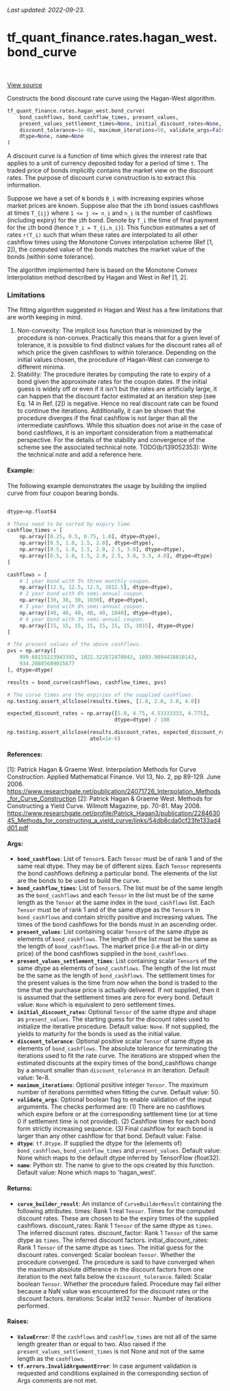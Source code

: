 <!--
This file is generated by a tool. Do not edit directly.
For open-source contributions the docs will be updated automatically.
-->

*Last updated: 2022-09-23.*

<div itemscope itemtype="http://developers.google.com/ReferenceObject">
<meta itemprop="name" content="tf_quant_finance.rates.hagan_west.bond_curve" />
<meta itemprop="path" content="Stable" />
</div>

# tf_quant_finance.rates.hagan_west.bond_curve

<!-- Insert buttons and diff -->

<table class="tfo-notebook-buttons tfo-api" align="left">
</table>

<a target="_blank" href="https://github.com/google/tf-quant-finance/blob/master/tf_quant_finance/rates/hagan_west/bond_curve.py">View source</a>



Constructs the bond discount rate curve using the Hagan-West algorithm.

```python
tf_quant_finance.rates.hagan_west.bond_curve(
    bond_cashflows, bond_cashflow_times, present_values,
    present_values_settlement_times=None, initial_discount_rates=None,
    discount_tolerance=1e-08, maximum_iterations=50, validate_args=False,
    dtype=None, name=None
)
```



<!-- Placeholder for "Used in" -->


A discount curve is a function of time which gives the interest rate that
applies to a unit of currency deposited today for a period of  time `t`.
The traded price of bonds implicitly contains the market view on the discount
rates. The purpose of discount curve construction is to extract this
information.

Suppose we have a set of `N` bonds `B_i` with increasing expiries whose market
prices are known.
Suppose also that the `i`th bond issues cashflows at times `T_{ij}` where
`1 <= j <= n_i` and `n_i` is the number of cashflows (including expiry)
for the `i`th bond.
Denote by `T_i` the time of final payment for the `i`th bond
(hence `T_i = T_{i,n_i}`). This function estimates a set of rates `r(T_i)`
such that when these rates are interpolated to all other cashflow times using
the Monotone Convex interpolation scheme (Ref [1, 2]), the computed value of
the bonds matches the market value of the bonds (within some tolerance).

The algorithm implemented here is based on the Monotone Convex Interpolation
method described by Hagan and West in Ref [1, 2].


### Limitations

The fitting algorithm suggested in Hagan and West has a few limitations that
are worth keeping in mind.

  1. Non-convexity: The implicit loss function that is minimized by the
    procedure is non-convex. Practically this means that for a given level of
    tolerance, it is possible to find distinct values for the discount rates
    all of which price the given cashflows to within tolerance. Depending
    on the initial values chosen, the procedure of Hagan-West can converge to
    different minima.
  2. Stability: The procedure iterates by computing the rate to expiry of
    a bond given the approximate rates for the coupon dates. If the initial
    guess is widely off or even if it isn't but the rates are artificially
    large, it can happen that the discount factor estimated at an iteration
    step (see Eq. 14 in Ref. [2]) is negative. Hence no real discount rate
    can be found to continue the iterations. Additionally, it can be shown
    that the procedure diverges if the final cashflow is not larger than
    all the intermediate cashflows. While this situation does not arise in
    the case of bond cashflows, it is an important consideration from a
    mathematical perspective. For the details of the stability and
    convergence of the scheme see the associated technical note.
    TODO(b/139052353): Write the technical note and add a reference here.

#### Example:

The following example demonstrates the usage by building the implied curve
from four coupon bearing bonds.

```python

dtype=np.float64

# These need to be sorted by expiry time.
cashflow_times = [
    np.array([0.25, 0.5, 0.75, 1.0], dtype=dtype),
    np.array([0.5, 1.0, 1.5, 2.0], dtype=dtype),
    np.array([0.5, 1.0, 1.5, 2.0, 2.5, 3.0], dtype=dtype),
    np.array([0.5, 1.0, 1.5, 2.0, 2.5, 3.0, 3.5, 4.0], dtype=dtype)
]

cashflows = [
    # 1 year bond with 5% three monthly coupon.
    np.array([12.5, 12.5, 12.5, 1012.5], dtype=dtype),
    # 2 year bond with 6% semi-annual coupon.
    np.array([30, 30, 30, 1030], dtype=dtype),
    # 3 year bond with 8% semi-annual coupon.
    np.array([40, 40, 40, 40, 40, 1040], dtype=dtype),
    # 4 year bond with 3% semi-annual coupon.
    np.array([15, 15, 15, 15, 15, 15, 15, 1015], dtype=dtype)
]

# The present values of the above cashflows.
pvs = np.array([
    999.68155223943393, 1022.322872470043, 1093.9894418810143,
    934.20885689015677
], dtype=dtype)

results = bond_curve(cashflows, cashflow_times, pvs)

# The curve times are the expiries of the supplied cashflows.
np.testing.assert_allclose(results.times, [1.0, 2.0, 3.0, 4.0])

expected_discount_rates = np.array([5.0, 4.75, 4.53333333, 4.775],
                                   dtype=dtype) / 100

np.testing.assert_allclose(results.discount_rates, expected_discount_rates,
                           atol=1e-6)
```

#### References:

[1]: Patrick Hagan & Graeme West. Interpolation Methods for Curve
  Construction. Applied Mathematical Finance. Vol 13, No. 2, pp 89-129.
  June 2006.
https://www.researchgate.net/publication/24071726_Interpolation_Methods_for_Curve_Construction
[2]: Patrick Hagan & Graeme West. Methods for Constructing a Yield Curve.
  Wilmott Magazine, pp. 70-81. May 2008.
https://www.researchgate.net/profile/Patrick_Hagan3/publication/228463045_Methods_for_constructing_a_yield_curve/links/54db8cda0cf23fe133ad4d01.pdf

#### Args:


* <b>`bond_cashflows`</b>: List of `Tensor`s. Each `Tensor` must be of rank 1 and of
  the same real dtype. They may be of different sizes. Each `Tensor`
  represents the bond cashflows defining a particular bond. The elements of
  the list are the bonds to be used to build the curve.
* <b>`bond_cashflow_times`</b>: List of `Tensor`s. The list must be of the same length
  as the `bond_cashflows` and each `Tensor` in the list must be of the same
  length as the `Tensor` at the same index in the `bond_cashflows` list.
  Each `Tensor` must be of rank 1 and of the same dtype as the `Tensor`s in
  `bond_cashflows` and contain strictly positive and increasing values. The
  times of the bond cashflows for the bonds must in an ascending order.
* <b>`present_values`</b>: List containing scalar `Tensor`s of the same dtype as
  elements of `bond_cashflows`. The length of the list must be the same as
  the length of `bond_cashflows`. The market price (i.e the all-in or dirty
  price) of the bond cashflows supplied in the `bond_cashflows`.
* <b>`present_values_settlement_times`</b>: List containing scalar `Tensor`s of the
  same dtype as elements of `bond_cashflows`. The length of the list must be
  the same as the length of `bond_cashflows`. The settlement times for the
  present values is the time from now when the bond is traded to the time
  that the purchase price is actually delivered. If not supplied, then it is
  assumed that the settlement times are zero for every bond.
  Default value: `None` which is equivalent to zero settlement times.
* <b>`initial_discount_rates`</b>: Optional `Tensor` of the same dtype and shape as
  `present_values`. The starting guess for the discount rates used to
  initialize the iterative procedure.
  Default value: `None`. If not supplied, the yields to maturity for the
    bonds is used as the initial value.
* <b>`discount_tolerance`</b>: Optional positive scalar `Tensor` of same dtype as
  elements of `bond_cashflows`. The absolute tolerance for terminating the
  iterations used to fit the rate curve. The iterations are stopped when the
  estimated discounts at the expiry times of the bond_cashflows change by a
  amount smaller than `discount_tolerance` in an iteration.
  Default value: 1e-8.
* <b>`maximum_iterations`</b>: Optional positive integer `Tensor`. The maximum number
  of iterations permitted when fitting the curve.
  Default value: 50.
* <b>`validate_args`</b>: Optional boolean flag to enable validation of the input
  arguments. The checks performed are: (1) There are no cashflows which
  expire before or at the corresponding settlement time (or at time 0 if
  settlement time is not provided). (2) Cashflow times for each bond form
  strictly increasing sequence. (3) Final cashflow for each bond is larger
  than any other cashflow for that bond.
  Default value: False.
* <b>`dtype`</b>: `tf.Dtype`. If supplied the dtype for the (elements of)
  `bond_cashflows`, `bond_cashflow_times` and `present_values`.
  Default value: None which maps to the default dtype inferred by TensorFlow
    (float32).
* <b>`name`</b>: Python str. The name to give to the ops created by this function.
  Default value: None which maps to 'hagan_west'.


#### Returns:


* <b>`curve_builder_result`</b>: An instance of `CurveBuilderResult` containing the
  following attributes.
  times: Rank 1 real `Tensor`. Times for the computed discount rates. These
    are chosen to be the expiry times of the supplied cashflows.
  discount_rates: Rank 1 `Tensor` of the same dtype as `times`.
    The inferred discount rates.
  discount_factor: Rank 1 `Tensor` of the same dtype as `times`.
    The inferred discount factors.
  initial_discount_rates: Rank 1 `Tensor` of the same dtype as `times`. The
    initial guess for the discount rates.
  converged: Scalar boolean `Tensor`. Whether the procedure converged.
    The procedure is said to have converged when the maximum absolute
    difference in the discount factors from one iteration to the next falls
    below the `discount_tolerance`.
  failed: Scalar boolean `Tensor`. Whether the procedure failed. Procedure
    may fail either because a NaN value was encountered for the discount
    rates or the discount factors.
  iterations: Scalar int32 `Tensor`. Number of iterations performed.


#### Raises:


* <b>`ValueError`</b>: If the `cashflows` and `cashflow_times` are not all of the same
  length greater than or equal to two. Also raised if the
  `present_values_settlement_times` is not None and not of the same length
  as the `cashflows`.
* <b>`tf.errors.InvalidArgumentError`</b>: In case argument validation is requested and
  conditions explained in the corresponding section of Args comments are not
  met.